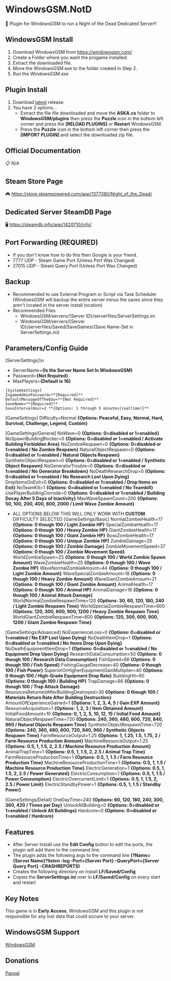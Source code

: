 # WindowsGSM.NotD
🧩 Plugin for WindowsGSM to run a Night of the Dead Dedicated Server!!

## WindowsGSM Install

1. Download WindowsGSM from https://windowsgsm.com/
2. Create a Folder where you want the progame installed.
3. Extract the downloaded file.
4. Move the WindowsGSM.exe to the folder created in Step 2.
5. Run the WindowsGSM.exe

## Plugin Install

1. Download [latest](https://github.com/tadavispmd040507/WindowsGSM.NotD/releases/download/v1.0/WindowsGSM.NotD.zip) release.
2. You have 2 options...
    - Extract the file file downloaded and move the **ASKA.cs** folder to **WindowsGSM/plugins** then press the **Puzzle** icon in the bottom left corner and press the **[RELOAD PLUGINS]** or **Restart** WindowsGSM.
    - Press the **Puzzle** icon in the bottom left corner then press the **[IMPORT PLUGIN]** and select the downloaded zip file.

## Official Documentation

📋 N/A

## Steam Store Page

🎮 https://store.steampowered.com/app/1377380/Night_of_the_Dead/

## Dedicated Server SteamDB Page

🖥️ https://steamdb.info/app/1420710/info/

## Port Forwarding (REQUIRED)

- If you don't know how to do this then Google is your friend.
- 7777 UDP - Steam Game Port (Unless Port Was Changed)
- 27015 UDP - Steam Query Port (Unless Port Was Changed)

## Backup

- Recommended to use External Program or Script via Task Scheduler (WindowsGSM will backup the entire server minus the saves since they aren't located in the server install location)
- Recommended Files
    - WindowsGSM/servers/{Server ID}/serverfiles/ServerSettings.ini
    - WindowsGSM/servers/{Server ID}/serverfiles/Saved/SaveGames/{Save Name-Set in ServerSettings.ini}

## Parameters/Config Guide

[ServerSettings]\n
- ServerName=**{Is the Server Name Set In WindowsGSM}**
- Password=**{Not Rrquired}**
- MaxPlayers=**{Default is 16}**
```
[SystemSettings]
IngameAdminPassword=**{Required}**
DefaultMessageOfTheDay=**{Not Required}**
SaveName=**{Required}**
SaveIntervalHour=2 **{Options: 1 through 5 minutes(realtime)}**
```
[GameSettings]
Difficulty=Normal **{Options: Peaceful, Easy, Normal, Hard, Survival, Challenge, Legend, Custom}**

[GameSettings/General]
NoWave=0 **{Options: 0=disabled or 1=enabled}**
NoSpawnBuildingBlocker=0 **{Options: 0=disabled or 1=enabled / Activate Building Forbidden Area}**
NoZombieRespawn=0 **{Options: 0=disabled or 1=enabled / No Zombie Respawn}**
NaturalObjectRespawn=0 **{Options: 0=disabled or 1=enabled / Natural Objects Respawn}**
SyntheticObjectRespawn=0 **{Options: 0=disabled or 1=enabled / Synthetic Object Respawn}**
NoGeneratorTrouble=0 **{Options: 0=disabled or 1=enabled / No Generator Breakdown}**
NoDeathResearchDrop=0 **{Options: 0=disabled or 1=enabled / No Research Lost Upon Dying}**
DropItemsOnExit=0 **{Options: 0=disabled or 1=enabled / Drop Items on Exit}**
NoTeamKill=1 **{Options: 0=disabled or 1=enabled / No Teamkill}**
UsePlayerBuildingCorrode=0 **{Options: 0=disabled or 1=enabled / Building Decay After 5 Days of Inactivity}**
MaxWaveSpawnCount=200 **{Options: 50, 100, 200, 400, 800, 2000 / Limit Wave Zombie Amount}**

- ALL OPTIONS BELOW THIS WILL ONLY WORK WITH **CUSTOM** DIFFICULTY SELECTED
[GameSettings/Basic]
NormalZombieHealth=17 **{Options: 0 though 100 / Light Zombie HP}**
SpecialZombieHealth=17 **{Options: 0 though 100 / Heavy Zombie HP}**
GiantZombieHealth=17 **{Options: 0 though 100 / Giant Zombie HP}**
BossZombieHealth=17 **{Options: 0 though 100 / Unique Zombie HP}**
ZombieDamage=25 **{Options: 0 though 100 / Zombie Damage}**
ZombieMovementSpeed=37 **{Options: 0 though 100 / Zombie Movement Speed}**
WorldZombieSpawn=25 **{Options: 0 though 100 / World Zombie Spawn Amount}**
WaveZombieHealth=25 **{Options: 0 though 100 / Wave Zombie HP}**
WaveNormalZombieAmount=44 **{Options: 0 though 100 / Light Zombie Amount}**
WaveSpecialZombieAmount=18 **{Options: 0 though 100 / Heavy Zombie Amount}**
WaveGiantZombieAmount=21 **{Options: 0 though 100 / Giant Zombie Amount}**
AnimalHealth=17 **{Options: 0 though 100 / Animal HP}**
AnimalDamage=18 **{Options: 0 though 100 / Animal Attack Damage}**
WorldNormalZombieRespawnTime=120 **{Options: 30, 60, 120, 180, 240 / Light Zombie Respawn Time}**
WorldSpecialZombieRespawnTime=600 **{Options: 120, 300, 600, 900, 1200 / Heavy Zombie Respawn Time}**
WorldGiantZombieRespawnTime=600 **{Options: 120, 300, 600, 900, 1200 / Giant Zombie Respawn Time}**

[GameSettings/Advanced]
NoExperienceLoss=0 **{Options: 0=disabled or 1=enabled / No EXP Lost Upon Dying}**
NoDeathItemDrop=1 **{Options: 0=disabled or 1=enabled / No Items Drop Upon Dying}**
NoDeathEquipmentItemDrop=1 **{Options: 0=disabled or 1=enabled / No Equipment Drop Upon Dying}**
ResearchDataConsumption=50 **{Options: 0 though 100 / Research Data Consumption}**
FishSpeed=66 **{Options: 0 though 100 / Fish Speed}**
FishingGaugeDecrease=40 **{Options: 0 though 100 / Fish Power}**
SuperiorOrHigherEquipmentGainMultiplier=40 **{Options: 0 though 100 / High-Grade Equipment Drop Rate}**
BuildingHit=90 **{Options: 0 though 100 / Building HP}**
TrapDamage=66 **{Options: 0 though 100 / Trap Attack Damage}**
ResourcesReturnedAfterBuildingDestroyed=30 **{Options: 0 though 100 / Materials Return Rate After Building Destruction}**
AmountOfExperienceGained=1 **{Options: 1, 2, 3, 4, 5 / Gain EXP Amount}**
ResourceAcquisition=1 **{Options: 1, 2, 3 / Item Obtained Amount}**
InitialFoodAmount=10 **{Options: 0, 1, 2, 5, 10, 12, 15 / Initial Food Amount}**
NaturalObjectRespawnTime=720 **{Options: 240, 360, 480, 600, 720, 840, 960 / Natural Objects Respawn Time}**
SyntheticObjectRespawnTime=720 **{Options: 240, 360, 480, 600, 720, 840, 960 / Synthetic Objects Respawn Time}**
FarmResourceOutput=1.25 **{Options: 1, 1.25, 1.5, 1.75, 2 / Farm Resource Production Amount}**
MachineResourceOutput=1.25 **{Options: 0.5, 1, 1.5, 2, 2.5 / Machine Resource Production Amount}**
AnimalTrapTime=1 **{Options: 0.5, 1, 1.5, 2, 2.5 / Animal Trap Time}**
FarmResourceProductionTime=1 **{Options: 0.5, 1, 1.5 / Farm Resource Production Time}**
MachineResourceProductionTime=1 **{Options: 0.5, 1, 1.5 / Machine Resource Production Time}**
ElectricGeneration=1 **{Options: 0.5, 1, 1.5, 2, 2.5 / Power Generated}**
ElectricConsumption=1 **{Options: 0.5, 1, 1.5 / Power Consumption}**
ElectricOvercurrentLimit=1 **{Options: 0.5, 1, 1.5, 2, 2.5 / Power Limit}**
ElectricStandbyPower=1 **{Options: 0.5, 1, 1.5 / Standby Power}**

[GameSettings/Detail]
OneDayTime=240 **{Options: 60, 120, 180, 240, 300, 360, 420 / Times per Day}**
UnlockAllBuilding=0 **{Options: 0=disabled or 1=enabled / Unlock All Buildings}**
Hardcore=0 **{Options: 0=disabled or 1=enabled / Hardcore}**

## Features

- After Server Install use the **Edit Config** button to edit the ports, the plugin will add them to the command line.
- The plugin adds the following args to the command line **(?Name={Server Name}?listen -log -Port={Server Port} -QueryPort={Server Query Port} -CRASHREPORTS)**
- Creates the following directory on install **LF/Saved/Config**
- Copies the **ServerSettings.ini** over to **LF/Saved/Config** on every start and restart

## Key Notes

This game is in **Early Access**, WindowsGSM and this plugin is not responsible for any lost data that could occure to your server.

## WindowsGSM Support
[WindowsGSM](https://windowsgsm.com/discord)

## Donations

[Paypal](https://paypal.me/GDavis6899)